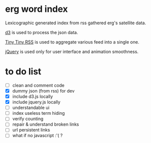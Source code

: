 # erg word index
Lexicographic generated index from rss gathered erg's satellite data.

[d3](https://github.com/d3/d3) is used to process the json data.

[Tiny Tiny RSS](https://github.com/torne/Tiny-Tiny-RSS) is used to aggregate various feed into a single one.

[jQuery](https://github.com/jquery/jquery) is used only for user interface and animation smoothness.

# to do list
* [ ] clean and comment code
* [x] dummy json (from rss) for dev
* [x] include d3.js locally
* [x] include jquery.js locally
* [ ] understandable ui
* [ ] index useless term hiding
* [ ] verify counting
* [ ] repair & understand broken links
* [ ] url persistent links
* [ ] what if no javascript :'( ?
